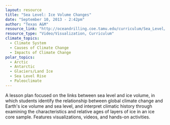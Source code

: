 ```yaml
---
layout: resource
title: "Sea Level: Ice Volume Changes"
date: "September 10, 2013 - 2:42pm"
author: "Texas A&M"
resource_link: "http://oceandrilling.coe.tamu.edu/curriculum/Sea_Level/Ice_Volume/activity.html"
resource_type: "Video/Visualization, Curriculum"
climate_topics:
  - Climate System
  - Causes of Climate Change
  - Impacts of Climate Change
polar_topics:
  - Arctic
  - Antarctic
  - Glaciers/Land Ice
  - Sea Level Rise
  - Paleoclimate
---
```


A lesson plan focused on the links between sea level and ice volume, in which students identify the relationship between global climate change and Earth's ice volume and sea level, and interpret climatic history through examining the characteristics and relative ages of layers of ice in an ice core sample. Features visualizations, videos, and hands-on activities.
